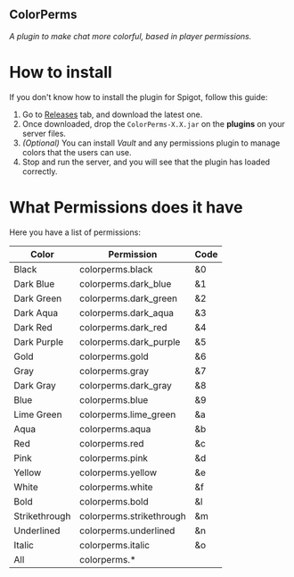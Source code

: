 ## ColorPerms
_A plugin to make chat more colorful, based in player permissions._

# How to install
If you don't know how to install the plugin for Spigot, follow this guide:
1. Go to [Releases](https://github.com/DolphinGamerYT/colorperms/releases) tab, and download the latest one. 
2. Once downloaded, drop the `ColorPerms-X.X.jar` on the **plugins** on your server files.
3. *(Optional)* You can install *Vault* and any permissions plugin to manage colors that the users can use.
4. Stop and run the server, and you will see that the plugin has loaded correctly.

# What Permissions does it have
Here you have a list of permissions:

Color | Permission | Code
--- | --- | ---
Black | colorperms.black | &0
Dark Blue | colorperms.dark_blue | &1
Dark Green | colorperms.dark_green | &2
Dark Aqua | colorperms.dark_aqua | &3
Dark Red | colorperms.dark_red | &4
Dark Purple | colorperms.dark_purple | &5
Gold | colorperms.gold | &6
Gray | colorperms.gray | &7
Dark Gray | colorperms.dark_gray | &8
Blue | colorperms.blue | &9
Lime Green | colorperms.lime_green | &a
Aqua | colorperms.aqua | &b
Red | colorperms.red | &c
Pink | colorperms.pink | &d
Yellow | colorperms.yellow | &e
White | colorperms.white | &f
Bold | colorperms.bold | &l
Strikethrough | colorperms.strikethrough | &m
Underlined | colorperms.underlined | &n
Italic | colorperms.italic | &o
All | colorperms.* |

